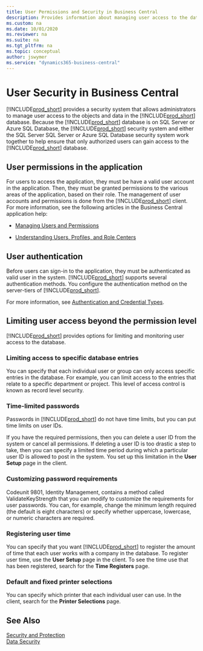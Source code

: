 ```yaml
---
title: User Permissions and Security in Business Central
description: Provides information about managing user access to the database based on permissions and the different levels of security.
ms.custom: na
ms.date: 10/01/2020
ms.reviewer: na
ms.suite: na
ms.tgt_pltfrm: na
ms.topic: conceptual
author: jswymer
ms.service: "dynamics365-business-central"
---
```

# User Security in Business Central

[!INCLUDE[prod_short](../developer/includes/prod_short.md)] provides a security system that allows administrators to manage user access to the objects and data in the [!INCLUDE[prod_short](../developer/includes/prod_short.md)] database. Because the [!INCLUDE[prod_short](../developer/includes/prod_short.md)] database is on SQL Server or Azure SQL Database, the [!INCLUDE[prod_short](../developer/includes/prod_short.md)] security system and either the SQL Server SQL Server or Azure SQL Database security system work together to help ensure that only authorized users can gain access to the [!INCLUDE[prod_short](../developer/includes/prod_short.md)] database.  


## User permissions in the application

For users to access the application, they must be have a valid user account in the application. Then, they must be granted permissions to the various areas of the application, based on their role. The management of user accounts and permissions is done from the [!INCLUDE[prod_short](../developer/includes/prod_short.md)] client. For more information, see the following articles in the Business Central application help:

-   [Managing Users and Permissions](/dynamics365/business-central/ui-how-users-permissions)  

-   [Understanding Users, Profiles, and Role Centers](/dynamics365/business-central/admin-users-profiles-roles)

## User authentication
Before users can sign-in to the application, they must be authenticated as valid user in the system. [!INCLUDE[prod_short](../developer/includes/prod_short.md)] supports several authentication methods. You configure the authentication method on the server-tiers of [!INCLUDE[prod_short](../developer/includes/prod_short.md)].

For more information, see [Authentication and Credential Types](../administration/users-credential-types.md).

## Limiting user access beyond the permission level

[!INCLUDE[prod_short](../developer/includes/prod_short.md)] provides options for limiting and monitoring user access to the database. 
  
### Limiting access to specific database entries
  
 You can specify that each individual user or group can only access specific entries in the database. For example, you can limit access to the entries that relate to a specific department or project. This level of access control is known as record level security.  
  
### Time-limited passwords
  
Passwords in [!INCLUDE[prod_short](../developer/includes/prod_short.md)] do not have time limits, but you can put time limits on user IDs.  
  
 If you have the required permissions, then you can delete a user ID from the system or cancel all permissions. If deleting a user ID is too drastic a step to take, then you can specify a limited time period during which a particular user ID is allowed to post in the system. You set up this limitation in the **User Setup** page in the client.  
  
### Customizing password requirements
  
 Codeunit 9801, Identity Management, contains a method called ValidateKeyStrength that you can modify to customize the requirements for user passwords. You can, for example, change the minimum length required \(the default is eight characters\) or specify whether uppercase, lowercase, or numeric characters are required.  
  
### Registering user time
  
 You can specify that you want [!INCLUDE[prod_short](../developer/includes/prod_short.md)] to register the amount of time that each user works with a company in the database.  To register user time, use the **User Setup** page in the client. To see the time use that has been registered, search for the **Time Registers** page.  
  
### Default and fixed printer selections
  
 You can specify which printer that each individual user can use. In the client, search for the **Printer Selections** page.  
  
## See Also  

[Security and Protection](security-and-protection.md)  
[Data Security](data-security.md)  
